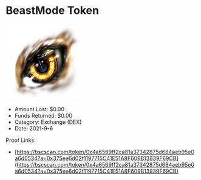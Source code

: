 # BeastMode Token
![BeastMode Token](/rektimages/BeastMode-Token.png)
- Amount Lost: $0.00
- Funds Returned: $0.00
- Category: Exchange (DEX)
- Date: 2021-9-6



Proof Links:
- [https://bscscan.com/token/0x4a6569ff2ca81a37342875d684aeb95e0a6d0534?a=0x375ee6d02f1197715C41E51A8F609B13839F69CB](https://bscscan.com/token/0x4a6569ff2ca81a37342875d684aeb95e0a6d0534?a=0x375ee6d02f1197715C41E51A8F609B13839F69CB)



